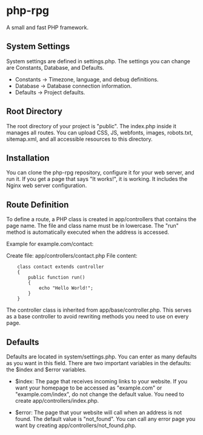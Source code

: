 # php-rpg

A small and fast PHP framework.

## System Settings

System settings are defined in settings.php. The settings you can change are Constants, Database, and Defaults.

   * Constants → Timezone, language, and debug definitions.
   * Database → Database connection information.
   * Defaults → Project defaults.

## Root Directory

The root directory of your project is "public". The index.php inside it manages all routes. You can upload CSS, JS, webfonts, images, robots.txt, sitemap.xml, and all accessible resources to this directory.

## Installation

You can clone the php-rpg repository, configure it for your web server, and run it. If you get a page that says "It works!", it is working. It includes the Nginx web server configuration.

## Route Definition

To define a route, a PHP class is created in app/controllers that contains the page name. The file and class name must be in lowercase. The "run" method is automatically executed when the address is accessed.

Example for example.com/contact:

Create file: app/controllers/contact.php
File content:
```
    class contact extends controller
    {
        public function run()
        {
            echo "Hello World!";
        }
    }
```
The controller class is inherited from app/base/controller.php. This serves as a base controller to avoid rewriting methods you need to use on every page.

## Defaults

Defaults are located in system/settings.php. You can enter as many defaults as you want in this field. There are two important variables in the defaults: the $index and $error variables.

   * $index: The page that receives incoming links to your website. If you want your homepage to be accessed as "example.com" or "example.com/index", do not change the default value. You need to create app/controllers/index.php.

   * $error: The page that your website will call when an address is not found. The default value is "not_found". You can call any error page you want by creating app/controllers/not_found.php.
